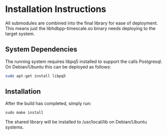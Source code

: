 # Installation Instructions

All submodules are combined into the final library for ease of deployment. This means just the libhdbpp-timescale.so binary needs deploying to the target system.

## System Dependencies

The running system requires libpq5 installed to support the calls Postgresql. On Debian/Ubuntu this can be deployed as follows:

```bash
sudo apt-get install libpq5
```

## Installation

After the build has completed, simply run:

```
sudo make install
```

The shared library will be installed to /usr/local/lib on Debian/Ubuntu systems.